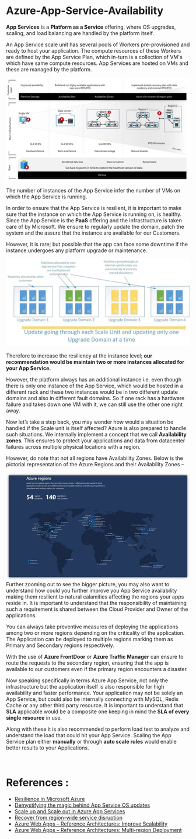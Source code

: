 # Azure-App-Service-Availability

**App Services** is a **Platform as a Service** offering, where OS upgrades, scaling, and load balancing are handled by the platform itself.
 
An App Service scale unit has several pools of Workers pre-provisioned and ready to host your application. The compute resources of these Workers are defined by the App Service Plan, which in-turn is a collection of VM's which have same compute resources. App Services are hosted on VMs and these are managed by the platform.

![overview](./media/overview.png) 

The number of instances of the App Service infer the number of VMs on which the App Service is running.
 
In order to ensure that the App Service is resilient, it is important to make sure that the instance on which the App Service is running on, is healthy. Since the App Service is the **PaaS** offering and the infrastructure is taken care of by Microsoft. We ensure to regularly update the domain, patch the system and the assure that the instance are available for our Customers.
 
However, it is rare; but possible that the app can face some downtime if the instance undergoes any platform upgrade or maintenance.

![Upgrade Domains](./media/update.png)

Therefore to increase the resiliency at the instance level; **our recommendation would be maintain two or more instances allocated for your App Service.** 
 
However, the platform always has an additional instance i.e. even though there is only one instance of the App Service, which would be hosted in a different rack and these two instances would be in two different update domains and also in different fault domains. So if one rack has a hardware failure and takes down one VM with it, we can still use the other one right away. 
  
Now let’s take a step back, you may wonder how would a situation be handled if the Scale unit is itself affected? Azure is also prepared to handle such situations. We internally implement a concept that we call **Availability zones**. This ensures to protect your applications and data from datacenter failures across multiple physical locations with a region.
 
However, do note that not all regions have Availability Zones. Below is the pictorial representation of the Azure Regions and their Availability Zones – 

![Azure Regions](./media/azureRegions.png)
Further zooming out to see the bigger picture, you may also want to understand how could you further improve you App Service availability making them resilient to natural calamities affecting the regions your apps reside in.
It is important to understand that the responsibility of maintaining such a requirement is shared between the Cloud Provider and Owner of the applications.
 
You can always take preventive measures of deploying the applications among two or more regions depending on the criticality of the application. The Application can be deployed to multiple regions marking them as Primary and Secondary regions respectively. 


With the use of **Azure FrontDoor** or **Azure Traffic Manager** can ensure to route the requests to the secondary region, ensuring that the app is available to our customers even if the primary region encounters a disaster.
  
Now speaking specifically in terms Azure App Service, not only the infrastructure but the application itself is also responsible for high availability and faster performance. Your application may not be solely an App Service, but could also be internally connecting with MySQL, Redis Cache or any other third party resource. It is important to understand that **SLA** applicable would be a composite one keeping in mind the **SLA of every single resource** in use.
 
Along with these it is also recommended to perform load test to analyze and understand the load that could hit your App Service. Scaling the App Service plan either **manually** or through **auto scale rules** would enable better results to your Applications.

<br />


# References :

* [Resilience in Microsoft Azure](https://azure.microsoft.com/mediahandler/files/resourcefiles/resilience-in-azure-whitepaper/Resilience%20in%20Azure.pdf)
* [Demystifying the magic behind App Service OS updates](https://azure.github.io/AppService/2018/01/18/Demystifying-the-magic-behind-App-Service-OS-updates.html)
* [Scale up and Scale out  in Azure App Services](https://azure.microsoft.com/en-in/blog/scaling-up-and-scaling-out-in-windows-azure-web-sites/)
* [Recover from region-wide service disruption](https://docs.microsoft.com/en-us/azure/architecture/resiliency/recovery-loss-azure-region#app-service)
* [Azure Web Apps – Reference Architectures: Improve Scalability](https://docs.microsoft.com/en-us/azure/architecture/reference-architectures/app-service-web-app/scalable-web-app)
* [Azure Web Apps – Reference Architectures: Multi-region Deployment](https://docs.microsoft.com/en-us/azure/architecture/reference-architectures/app-service-web-app/multi-region)
